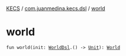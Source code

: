 [KECS](../index.md) / [com.juanmedina.kecs.dsl](index.md) / [world](./world.md)

# world

`fun world(init: `[`WorldDsl`](-world-dsl/index.md)`.() -> `[`Unit`](https://kotlinlang.org/api/latest/jvm/stdlib/kotlin/-unit/index.html)`): `[`World`](../com.juanmedina.kecs.world/-world/index.md)